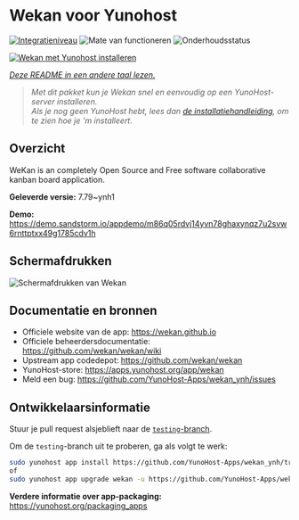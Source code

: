 <!--
NB: Deze README is automatisch gegenereerd door <https://github.com/YunoHost/apps/tree/master/tools/readme_generator>
Hij mag NIET handmatig aangepast worden.
-->

# Wekan voor Yunohost

[![Integratieniveau](https://apps.yunohost.org/badge/integration/wekan)](https://ci-apps.yunohost.org/ci/apps/wekan/)
![Mate van functioneren](https://apps.yunohost.org/badge/state/wekan)
![Onderhoudsstatus](https://apps.yunohost.org/badge/maintained/wekan)

[![Wekan met Yunohost installeren](https://install-app.yunohost.org/install-with-yunohost.svg)](https://install-app.yunohost.org/?app=wekan)

*[Deze README in een andere taal lezen.](./ALL_README.md)*

> *Met dit pakket kun je Wekan snel en eenvoudig op een YunoHost-server installeren.*  
> *Als je nog geen YunoHost hebt, lees dan [de installatiehandleiding](https://yunohost.org/install), om te zien hoe je 'm installeert.*

## Overzicht

WeKan is an completely Open Source and Free software collaborative kanban board application.


**Geleverde versie:** 7.79~ynh1

**Demo:** <https://demo.sandstorm.io/appdemo/m86q05rdvj14yvn78ghaxynqz7u2svw6rnttptxx49g1785cdv1h>

## Schermafdrukken

![Schermafdrukken van Wekan](./doc/screenshots/screenshot.jpg)

## Documentatie en bronnen

- Officiele website van de app: <https://wekan.github.io>
- Officiele beheerdersdocumentatie: <https://github.com/wekan/wekan/wiki>
- Upstream app codedepot: <https://github.com/wekan/wekan>
- YunoHost-store: <https://apps.yunohost.org/app/wekan>
- Meld een bug: <https://github.com/YunoHost-Apps/wekan_ynh/issues>

## Ontwikkelaarsinformatie

Stuur je pull request alsjeblieft naar de [`testing`-branch](https://github.com/YunoHost-Apps/wekan_ynh/tree/testing).

Om de `testing`-branch uit te proberen, ga als volgt te werk:

```bash
sudo yunohost app install https://github.com/YunoHost-Apps/wekan_ynh/tree/testing --debug
of
sudo yunohost app upgrade wekan -u https://github.com/YunoHost-Apps/wekan_ynh/tree/testing --debug
```

**Verdere informatie over app-packaging:** <https://yunohost.org/packaging_apps>
